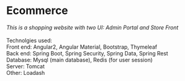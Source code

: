 # Ecommerce
*This is a shopping website with two UI: Admin Portal and Store Front* <br /> <br />
Technolgies used: <br />
  Front end: Angular2, Angular Material, Bootstrap, Thymeleaf <br />
  Back end: Spring Boot, Spring Security, Spring Data, Spring Rest <br />
  Database: Mysql (main database), Redis (for user session) <br />
  Server: Tomcat <br />
  Other: Loadash
